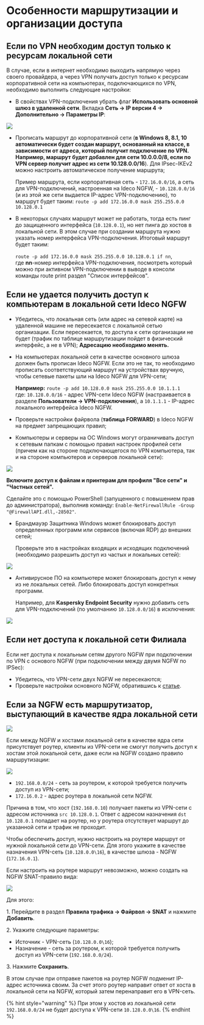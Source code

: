# Особенности маршрутизации и организации доступа

## Если по VPN необходим доступ только к ресурсам локальной сети

В случае, если в интернет необходимо выходить напрямую через своего провайдера, а через VPN получать доступ только к ресурсам корпоративной сети на компьютерах, подключающихся по VPN, необходимо выполнить следующие настройки:

* В свойствах VPN-подключения убрать флаг **Использовать основной шлюз в удаленной сети**. Вкладка **Сеть -> IP версии 4 -> Дополнительно -> Параметры IP**:

![](/.gitbook/assets/features3.png)

* Прописать маршрут до корпоративной сети (**в Windows 8, 8.1, 10 автоматически будет создан маршрут, основанный на классе, в зависимости от адреса, который получит подключение по VPN. Например, маршрут будет добавлен для сети 10.0.0.0/8, если по VPN сервер получит адрес из сети 10.128.0.0/16**). Для IPsec-IKEv2 можно настроить автоматическое получение маршрута;

    Пример маршрута, если корпоративная сеть - `172.16.0.0/16`, а сеть для VPN-подключений, настроенная на Ideco NGFW, - `10.128.0.0/16` (и из этой же сети выдается IP-адрес VPN-подключению), то маршрут будет таким: `route -p add 172.16.0.0 mask 255.255.0.0 10.128.0.1`
* В некоторых случаях маршрут может не работать, тогда есть пинг до защищенного интерфейса (`10.128.0.1`), но нет пинга до хостов в локальной сети. В этом случае при создании маршрута нужно указать номер интерфейса VPN-подключения. Итоговый маршрут будет таким:

    `route -p add 172.16.0.0 mask 255.255.0.0 10.128.0.1 if nn`,\
    где **nn**-номер интерфейса VPN-подключения, посмотреть который можно при активном VPN-подключении в выводе в консоли команды route print раздел "Список интерфейсов".

## Если не удается получить доступ к компьютерам в локальной сети Ideco NGFW

* Убедитесь, что локальная сеть (или адрес на сетевой карте) на удаленной машине не пересекается с локальной сетью организации. Если пересекается, то доступа к сети организации не будет (трафик по таблице маршрутизации пойдет в физический интерфейс, а не в VPN); **Адресацию необходимо менять.**
* На компьютерах локальной сети в качестве основного шлюза должен быть прописан Ideco NGFW. Если это не так, то необходимо прописать соответствующий маршрут на устройствах вручную, чтобы сетевые пакеты шли на Ideco NGFW для VPN-сети;

    **Например:** `route -p add 10.128.0.0 mask 255.255.0.0 10.1.1.1` \
    где: `10.128.0.0/16` - адрес VPN-сети Ideco NGFW (настраивается в разделе **Пользователи -> VPN-подключения**), а `10.1.1.1` - IP-адрес локального интерфейса Ideco NGFW.
* Проверьте настройки файрвола (**таблица FORWARD**) в Ideco NGFW на предмет запрещающих правил;
* Компьютеры и серверы на ОС Windows могут ограничивать доступ к сетевым папкам с помощью правил настроек профилей сети (причем как на стороне подключающегося по VPN компьютера, так и на стороне компьютеров и серверов локальной сети):

![](/.gitbook/assets/features.png)

**Включите доступ к файлам и принтерам для профиля "Все сети" и "Частных сетей".**

Сделайте это с помощью PowerShell (запущенного с повышением прав до администратора), выполнив команду: `Enable-NetFirewallRule -Group "@FirewallAPI.dll,-28502"`.

* Брандмауэр Защитника Windows может блокировать доступ определенных программ или сервисов (включая RDP) до внешних сетей;

    Проверьте это в настройках входящих и исходящих подключений (необходимо разрешить доступ из частых и локальных сетей):

![](/.gitbook/assets/features1.png)

* Антивирусное ПО на компьютере может блокировать доступ к нему из не локальных сетей. Либо блокировать доступ конкретных программ.

    Например, для **Kaspersky Endpoint Security** нужно добавить сеть для VPN-подключений (по умолчанию `10.128.0.0/16`) в исключения:

![](/.gitbook/assets/features2.jpg)

## Если нет доступа к локальной сети Филиала
Если нет доступа к локальным сетям другого NGFW при подключении пo VPN c основого NGFW (при подключении между двумя NGFW по IPSec):

* Убедитесь, что VPN-сети двух NGFW не пересекаются;
* Проверьте настройки основного NGFW, обратившись к [статье](/settings/services/ipsec/site-to-site/ipsec-utm-to-utm-tunnel.md).

## Если за NGFW есть маршрутизатор, выступающий в качестве ядра локальной сети

![](/.gitbook/assets/features6-ngfw.png)

Если между NGFW и хостами локальной сети в качестве ядра сети присутствует роутер, клиенты из VPN-сети не смогут получить доступ к хостам этой локальной сети, даже если на NGFW создано правило маршрутизации:

![](/.gitbook/assets/routing10.png)

* `192.168.0.0/24` - сеть за роутером, к которой требуется получить доступ из VPN-сети;
* `172.16.0.2` - адрес роутера в локальной сети NGFW.

Причина в том, что хост (`192.168.0.10`) получает пакеты из VPN-сети с адресом источника `src 10.128.0.1`. Ответ с адресом назначения `dst 10.128.0.1` попадает на роутер, но у роутера отсутствует маршрут до указанной сети и трафик не проходит.

Чтобы обеспечить доступ, нужно настроить на роутере маршрут от нужной локальной сети до VPN-сети. Для этого укажите в качестве назначения VPN-сеть (`10.128.0.0\16`), в качестве шлюза - NGFW (`172.16.0.1`).

Если настроить на роутере маршрут невозможно, можно создать на NGFW SNAT-правило вида:

![](/.gitbook/assets/firewall13.png)

Для этого:

1\. Перейдите в раздел **Правила трафика -> Файрвол -> SNAT** и нажмите **Добавить**.

2\. Укажите следующие параметры:

* Источник - VPN-сеть (`10.128.0.0\16`);
* Назначение - сеть за роутером, к которой требуется получить доступ из VPN-сети (`192.168.0.0/24`).

3\. Нажмите **Сохранить**.

В этом случае при отправке пакетов на роутер NGFW подменит IP-адрес источника своим. За счет этого роутер направит ответ от хоста в локальной сети на NGFW, который затем перенаправит его в VPN-сеть. 

{% hint style="warning" %}
При этом у хостов из локальной сети `192.168.0.0/24` не будет доступа к VPN-сети `10.128.0.0\16`.
{% endhint %}
